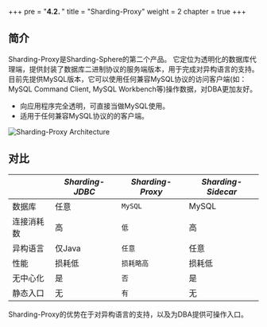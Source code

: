 +++
pre = "<b>4.2. </b>"
title = "Sharding-Proxy"
weight = 2
chapter = true
+++

## 简介

Sharding-Proxy是Sharding-Sphere的第二个产品。
它定位为透明化的数据库代理端，提供封装了数据库二进制协议的服务端版本，用于完成对异构语言的支持。
目前先提供MySQL版本，它可以使用任何兼容MySQL协议的访问客户端(如：MySQL Command Client, MySQL Workbench等)操作数据，对DBA更加友好。

* 向应用程序完全透明，可直接当做MySQL使用。
* 适用于任何兼容MySQL协议的的客户端。

![Sharding-Proxy Architecture](http://ovfotjrsi.bkt.clouddn.com/sharding-proxy-brief.png)

## 对比

|           | *Sharding-JDBC* | *Sharding-Proxy* | *Sharding-Sidecar* |
| --------- | --------------- | ---------------- | ------------------ |
| 数据库     | 任意            | `MySQL`          | MySQL               |
| 连接消耗数 | 高              | `低`             | 高                  |
| 异构语言   | 仅Java          | `任意`            | 任意                |
| 性能       | 损耗低          | `损耗略高`         | 损耗低              |
| 无中心化   | 是              | `否`              | 是                  |
| 静态入口   | 无              | `有`              | 无                  |

Sharding-Proxy的优势在于对异构语言的支持，以及为DBA提供可操作入口。
